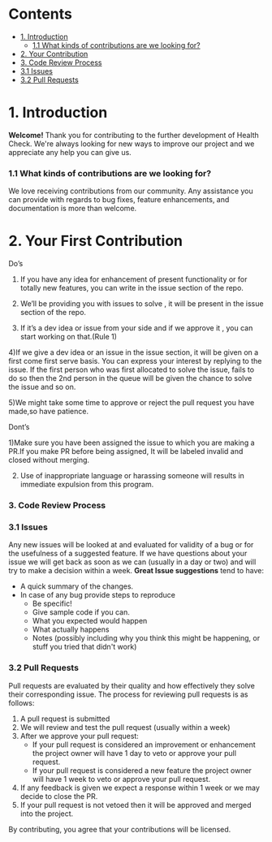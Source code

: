 # Contents
* [1. Introduction](#1-introduction)
  * [1.1 What kinds of contributions are we looking for?](#11-what-kinds-of-contributions-are-we-looking-for)
 * [2. Your Contribution](#2-your-contribution)
  * [3. Code Review Process](#3-code-review-process)
  * [3.1 Issues](#31-issues)
  * [3.2 Pull Requests](#32-pull-requests)
# 1. Introduction
**Welcome!** Thank you for contributing to the further development of Health Check. We're always looking for new ways to improve our project and we appreciate any help you can give us.
### 1.1 What kinds of contributions are we looking for?
We love receiving contributions from our community. Any assistance you can provide with regards to bug fixes, feature enhancements, and documentation is more than welcome.

# 2. Your First Contribution
Do’s
1) If you have any idea for enhancement of present functionality or for totally new features, you can write in the issue section of the repo.

2) We’ll be providing you with issues to solve , it will be present in the issue section of the repo. 

3) If it’s a dev idea or issue from your side and if we approve it , you can start working on that.(Rule 1) 

4)If we give a dev idea or an issue in the issue section, it will be given on a first come first serve basis. You can express your interest by replying to the issue. If the first person who was first allocated to solve the issue, fails to do so then the 2nd person in the queue will be given the chance to solve the issue and so on.

5)We might take some time to approve or reject the pull request you have made,so have patience.

Dont’s

1)Make sure you have been assigned the issue to which you are making a PR.If you make PR before being assigned, It will be labeled invalid and closed without merging.

2) Use of inappropriate language or harassing someone will results in immediate expulsion from this program.

### 3. Code Review Process
### 3.1 Issues
Any new issues will be looked at and evaluated for validity of a bug or for the usefulness of a suggested feature. If we have questions about your issue we will get back as soon as we can (usually in a day or two) and will try to make a decision within a week.
**Great Issue suggestions** tend to have:

- A quick summary of the changes.
- In case of any bug provide steps to reproduce
  - Be specific!
  - Give sample code if you can.
  - What you expected would happen
  - What actually happens
  - Notes (possibly including why you think this might be happening, or stuff you tried that didn't work)


### 3.2 Pull Requests
Pull requests are evaluated by their quality and how effectively they solve their corresponding issue. The process for reviewing pull requests is as follows:

1. A pull request is submitted
2. We will review and test the pull request (usually within a week)
3. After we approve your pull request:
    * If your pull request is considered an improvement or enhancement the project owner will have 1 day to veto or approve your pull request.
    * If your pull request is considered a new feature the project owner will have 1 week to veto or approve your pull request.
4. If any feedback is given we expect a response within 1 week or we may decide to close the PR.
5. If your pull request is not vetoed then it will be approved and merged into the project.

By contributing, you agree that your contributions will be licensed.
